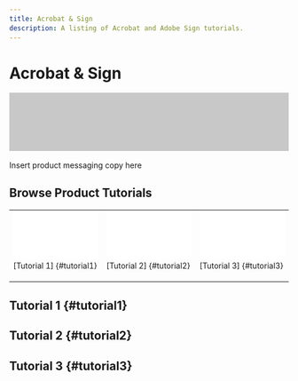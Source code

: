 ```yaml
---
title: Acrobat & Sign
description: A listing of Acrobat and Adobe Sign tutorials.
---
```


# Acrobat & Sign

![Tutorial Hero Image](../assets/hero_placeholder.png)

Insert product messaging copy here

## Browse Product Tutorials

<table>
<tr>
 <td>
    <img alt="Tutorial 1" src="../assets/Whitespacer.png" />
    <div>
    [Tutorial 1] {#tutorial1}
    </div>
    <br>
  </td>
  <td>
    <img alt="Tutorial 2" src="../assets/Whitespacer.png" />
    <div>
    [Tutorial 2] {#tutorial2}
    </div>
    <br>
  </td>
  <td>
   <img alt="Tutorial 3" src="../assets/Whitespacer.png" />
    <div>
    [Tutorial 3] {#tutorial3}
    </div>
    <br>
  </td>
</tr>
</table>

## Tutorial 1 {#tutorial1}

## Tutorial 2 {#tutorial2}

## Tutorial 3 {#tutorial3}
